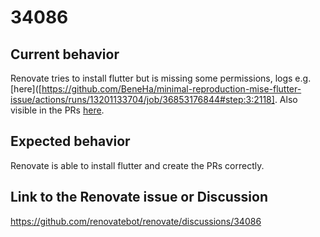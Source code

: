 # 34086

## Current behavior

Renovate tries to install flutter but is missing some permissions, logs e.g. [here]([https://github.com/BeneHa/minimal-reproduction-mise-flutter-issue/actions/runs/13201133704/job/36853176844#step:3:2118].
Also visible in the PRs [here](https://github.com/BeneHa/reproduction-mise-flutter-issue/pull/1).

## Expected behavior

Renovate is able to install flutter and create the PRs correctly.

## Link to the Renovate issue or Discussion

https://github.com/renovatebot/renovate/discussions/34086
